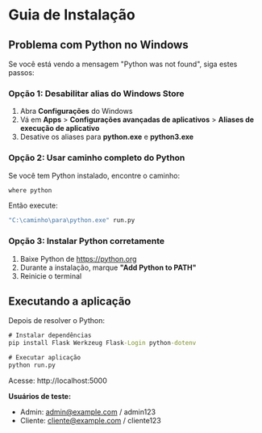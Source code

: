 # Guia de Instalação

## Problema com Python no Windows

Se você está vendo a mensagem "Python was not found", siga estes passos:

### Opção 1: Desabilitar alias do Windows Store
1. Abra **Configurações** do Windows
2. Vá em **Apps** > **Configurações avançadas de aplicativos** > **Aliases de execução de aplicativo**
3. Desative os aliases para **python.exe** e **python3.exe**

### Opção 2: Usar caminho completo do Python
Se você tem Python instalado, encontre o caminho:
```cmd
where python
```

Então execute:
```cmd
"C:\caminho\para\python.exe" run.py
```

### Opção 3: Instalar Python corretamente
1. Baixe Python de https://python.org
2. Durante a instalação, marque **"Add Python to PATH"**
3. Reinicie o terminal

## Executando a aplicação

Depois de resolver o Python:

```cmd
# Instalar dependências
pip install Flask Werkzeug Flask-Login python-dotenv

# Executar aplicação
python run.py
```

Acesse: http://localhost:5000

**Usuários de teste:**
- Admin: admin@example.com / admin123
- Cliente: cliente@example.com / cliente123